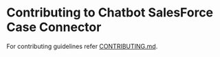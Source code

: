 # Contributing to Chatbot SalesForce Case Connector

For contributing guidelines refer [CONTRIBUTING.md](https://github.com/vmware/connectors-workspace-one/blob/master/CONTRIBUTING.md).

